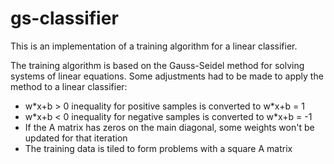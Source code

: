 # gs-classifier

This is an implementation of a training algorithm
for a linear classifier.

The training algorithm is based on the
Gauss-Seidel method for solving systems of
linear equations. Some adjustments had to
be made to apply the method to a linear
classifier:
 * w\*x+b > 0 inequality for positive samples is converted to w*x+b = 1
 * w\*x+b < 0 inequality for negative samples is converted to w*x+b = -1
 * If the A matrix has zeros on the main diagonal, some weights won't be updated for that iteration
 * The training data is tiled to form problems with a square A matrix

